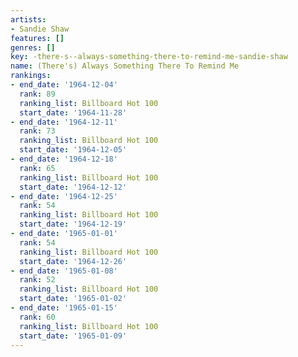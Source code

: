 ```yaml
---
artists:
- Sandie Shaw
features: []
genres: []
key: -there-s--always-something-there-to-remind-me-sandie-shaw
name: (There's) Always Something There To Remind Me
rankings:
- end_date: '1964-12-04'
  rank: 89
  ranking_list: Billboard Hot 100
  start_date: '1964-11-28'
- end_date: '1964-12-11'
  rank: 73
  ranking_list: Billboard Hot 100
  start_date: '1964-12-05'
- end_date: '1964-12-18'
  rank: 65
  ranking_list: Billboard Hot 100
  start_date: '1964-12-12'
- end_date: '1964-12-25'
  rank: 54
  ranking_list: Billboard Hot 100
  start_date: '1964-12-19'
- end_date: '1965-01-01'
  rank: 54
  ranking_list: Billboard Hot 100
  start_date: '1964-12-26'
- end_date: '1965-01-08'
  rank: 52
  ranking_list: Billboard Hot 100
  start_date: '1965-01-02'
- end_date: '1965-01-15'
  rank: 60
  ranking_list: Billboard Hot 100
  start_date: '1965-01-09'
---
```


